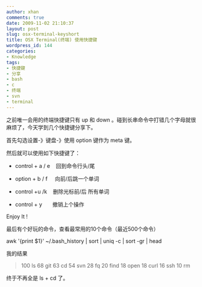 ```yaml
---
author: xhan
comments: true
date: 2009-11-02 21:10:37
layout: post
slug: osx-terminal-keyshort
title: OSX Terminal(终端) 使用快捷键
wordpress_id: 144
categories:
- Knowledge
tags:
- 快捷键
- 分享
- bash
- c
- 终端
- svn
- terminal
---
```


之前唯一会用的终端快捷键只有 up 和 down 。碰到长串命令中打错几个字母就很麻烦了，今天学到几个快捷键分享下。

首先勾选设置-》键盘-》使用 option 键作为 meta 键。

然后就可以使用如下快捷键了：



	
  * control + a / e    回到命令行头/尾

	
  * option + b / f     向前/后跳一个单词

	
  * control +u /k    删除光标前/后 所有单词

	
  * control + y       撤销上个操作


Enjoy It !

最后有个好玩的命令，查看最常用的10个命令（最近500个命令）

awk '{print $1}' ~/.bash_history | sort | uniq -c | sort -gr | head<!-- more -->

我的结果


> 100 ls
68 git
63 cd
54 svn
28 fq
20 find
18 open
18 curl
16 ssh
10 rm


终于不再全是 ls + cd 了。
